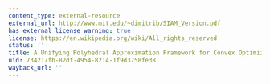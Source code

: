 ```yaml
---
content_type: external-resource
external_url: http://www.mit.edu/~dimitrib/SIAM_Version.pdf
has_external_license_warning: true
license: https://en.wikipedia.org/wiki/All_rights_reserved
status: ''
title: A Unifying Polyhedral Approximation Framework for Convex Optimization
uid: 734217fb-82df-4954-8214-1f9d3758fe38
wayback_url: ''
---
```

